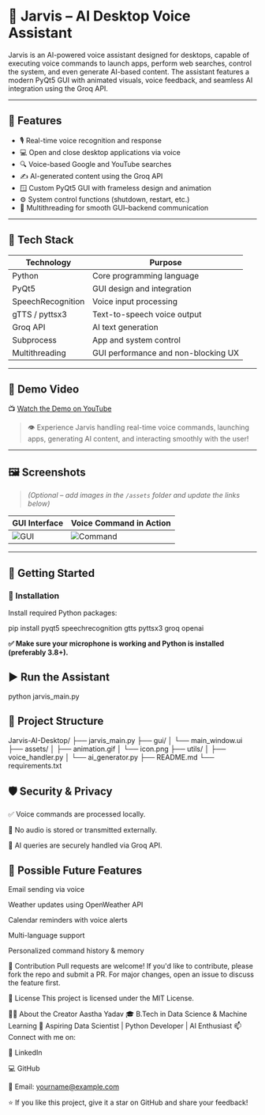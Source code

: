 # 🤖 Jarvis – AI Desktop Voice Assistant

Jarvis is an AI-powered voice assistant designed for desktops, capable of executing voice commands to launch apps, perform web searches, control the system, and even generate AI-based content. The assistant features a modern PyQt5 GUI with animated visuals, voice feedback, and seamless AI integration using the Groq API.

---

## 🎯 Features

- 🎙️ Real-time voice recognition and response
- 💻 Open and close desktop applications via voice
- 🔍 Voice-based Google and YouTube searches
- ✍️ AI-generated content using the Groq API
- 🪟 Custom PyQt5 GUI with frameless design and animation
- ⚙️ System control functions (shutdown, restart, etc.)
- 🔄 Multithreading for smooth GUI–backend communication

---

## 🧠 Tech Stack

| Technology        | Purpose                             |
|-------------------|-------------------------------------|
| Python            | Core programming language           |
| PyQt5             | GUI design and integration          |
| SpeechRecognition | Voice input processing              |
| gTTS / pyttsx3    | Text-to-speech voice output         |
| Groq API          | AI text generation                  |
| Subprocess        | App and system control              |
| Multithreading    | GUI performance and non-blocking UX |

---

## 🎥 Demo Video

📺 [Watch the Demo on YouTube](https://youtu.be/your-video-link)

> 👁️ Experience Jarvis handling real-time voice commands, launching apps, generating AI content, and interacting smoothly with the user!

---

## 🖼️ Screenshots

> *(Optional – add images in the `/assets` folder and update the links below)*

| GUI Interface | Voice Command in Action |
|---------------|--------------------------|
| ![GUI](assets/gui_view.png) | ![Command](assets/command_demo.png) |

---

## 🚀 Getting Started

### 🔧 Installation

Install required Python packages:


pip install pyqt5 speechrecognition gtts pyttsx3 groq openai




 **✅ Make sure your microphone is working and Python is installed (preferably 3.8+).**


## ▶️ Run the Assistant
python jarvis_main.py


## 📁 Project Structure


Jarvis-AI-Desktop/
├── jarvis_main.py
├── gui/
│   └── main_window.ui
├── assets/
│   ├── animation.gif
│   └── icon.png
├── utils/
│   ├── voice_handler.py
│   └── ai_generator.py
├── README.md
└── requirements.txt



## 🛡️ Security & Privacy
✅ Voice commands are processed locally.

🚫 No audio is stored or transmitted externally.

🧠 AI queries are securely handled via Groq API.



## 🧩 Possible Future Features
 Email sending via voice

 Weather updates using OpenWeather API

 Calendar reminders with voice alerts

 Multi-language support

 Personalized command history & memory



🤝 Contribution
Pull requests are welcome! If you'd like to contribute, please fork the repo and submit a PR. For major changes, open an issue to discuss the feature first.



📄 License
This project is licensed under the MIT License.



🙋‍♀️ About the Creator
Aastha Yadav
🎓 B.Tech in Data Science & Machine Learning
💼 Aspiring Data Scientist | Python Developer | AI Enthusiast
📫 Connect with me on:

🔗 LinkedIn

💻 GitHub

📧 Email: yourname@example.com

⭐ If you like this project, give it a star on GitHub and share your feedback!



